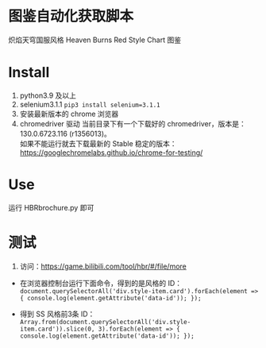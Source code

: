 # 图鉴自动化获取脚本
炽焰天穹国服风格 Heaven Burns Red Style Chart 图鉴

# Install
1. python3.9 及以上
2. selenium3.1.1
`pip3 install selenium=3.1.1`
3. 安装最新版本的 chrome 浏览器
4. chromedriver 驱动
当前目录下有一个下载好的 chromedriver，版本是：130.0.6723.116 (r1356013)。  
如果不能运行就去下载最新的 Stable 稳定的版本：https://googlechromelabs.github.io/chrome-for-testing/

# Use
运行 HBRbrochure.py 即可

# 测试
1. 访问：https://game.bilibili.com/tool/hbr/#/file/more
* 在浏览器控制台运行下面命令，得到的是风格的 ID：
`document.querySelectorAll('div.style-item.card').forEach(element => {
    console.log(element.getAttribute('data-id'));
});`

* 得到 SS 风格前3条 ID：
`Array.from(document.querySelectorAll('div.style-item.card')).slice(0, 3).forEach(element => {
        console.log(element.getAttribute('data-id'));
});`
